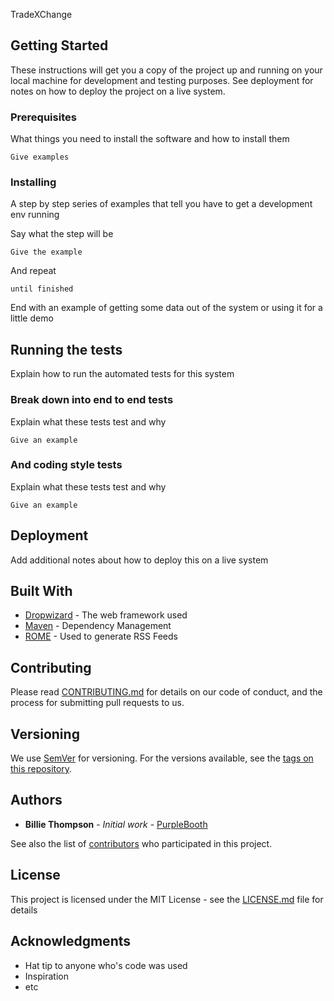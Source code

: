 TradeXChange

## Getting Started

These instructions will get you a copy of the project up and
running on your local machine for development and testing
purposes. See deployment for notes on how to deploy the project
on a live system.

### Prerequisites

What things you need to install the software and how to install
them

```
Give examples
```

### Installing

A step by step series of examples that tell you have to get a
development env running

Say what the step will be

```
Give the example
```

And repeat

```
until finished
```

End with an example of getting some data out of the system or
using it for a little demo

## Running the tests

Explain how to run the automated tests for this system

### Break down into end to end tests

Explain what these tests test and why

```
Give an example
```

### And coding style tests

Explain what these tests test and why

```
Give an example
```

## Deployment

Add additional notes about how to deploy this on a live system

## Built With

* [Dropwizard](http://www.dropwizard.io/1.0.2/docs/) - The web
  framework used
* [Maven](https://maven.apache.org/) - Dependency Management
* [ROME](https://rometools.github.io/rome/) - Used to generate
  RSS Feeds

## Contributing

Please read
[CONTRIBUTING.md](https://gist.github.com/PurpleBooth/b24679402957c63ec426)
for details on our code of conduct, and the process for
submitting pull requests to us.

## Versioning

We use [SemVer](http://semver.org/) for versioning. For the
versions available, see the [tags on this
repository](https://github.com/your/project/tags). 

## Authors

* **Billie Thompson** - *Initial work* -
  [PurpleBooth](https://github.com/PurpleBooth)

See also the list of
[contributors](https://github.com/your/project/contributors) who
participated in this project.

## License

This project is licensed under the MIT License - see the
[LICENSE.md](LICENSE.md) file for details

## Acknowledgments

* Hat tip to anyone who's code was used
* Inspiration
* etc


